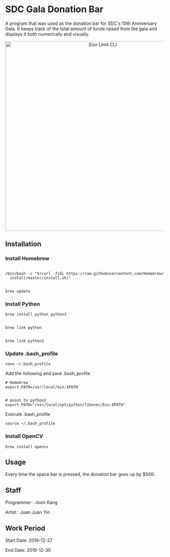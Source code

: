 
# SDC Gala Donation Bar
A program that was used as the donation bar for SDC's 10th Anniversary Gala. It keeps track of the total amount of funds raised from the gala and displays it both numerically and visually. 

<p align="center">
  <img src="./assets/intro.gif" alt="Size Limit CLI" width="600">
</p>

Installation
------------

### Install Homebrew
``` Shell

/bin/bash -c "$(curl -fsSL https://raw.githubusercontent.com/Homebrew/
  install/master/install.sh)"
  
  
brew update

```
### Install Python 
``` Shell
brew install python python3


brew link python


brew link python3
```

### Update .bash_profile
``` Shell
nano ~/.bash_profile
```
Add the following and save .bash_profile
```
# Homebrew
export PATH=/usr/local/bin:$PATH


# point to python2
export PATH="/usr/local/opt/python/libexec/bin:$PATH"
```
Execute .bash_profile

``` Shell
source ~/.bash_profile
```
### Install OpenCV
``` Shell
brew install opencv
```

Usage
-----

Every time the space bar is pressed, the donation bar goes up by $500.


Staff
-----

Programmer : Joon Kang


Artist : Juan Juan Yin


Work Period
-----------

Start Date: 2019-12-27


End Date: 2019-12-30


